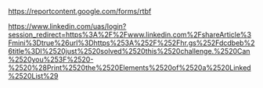 https://reportcontent.google.com/forms/rtbf


https://www.linkedin.com/uas/login?session_redirect=https%3A%2F%2Fwww.linkedin.com%2FshareArticle%3Fmini%3Dtrue%26url%3Dhttps%253A%252F%252Fhr.gs%252Fdcdbeb%26title%3DI%2520just%2520solved%2520this%2520challenge.%2520Can%2520you%253F%2520-%2520%28Print%2520the%2520Elements%2520of%2520a%2520Linked%2520List%29
